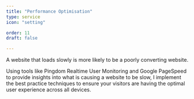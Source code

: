 ```yaml
---
title: "Performance Optimisation"
type: service
icon: "setting"

order: 11
draft: false

---
```


A website that loads slowly is more likely to be a poorly converting website.

Using tools like Pingdom Realtime User Monitoring and Google PageSpeed to provide insights into what is causing a website to be slow, I implement the best practice techniques to ensure your visitors are having the optimal user experience across all devices.
